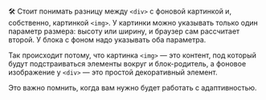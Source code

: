 ---
---

🛠 Стоит понимать разницу между `<div>` с фоновой картинкой и, собственно, картинкой `<img>`. У картинки можно указывать только один параметр размера: высоту или ширину, и браузер сам рассчитает второй. У блока с фоном надо указывать оба параметра.

Так происходит потому, что картинка `<img>` — это контент, под который будут подстраиваться элементы вокруг и блок-родитель, а фоновое изображение у `<div>` — это простой декоративный элемент.

Это важно помнить, когда вам нужно будет работать с адаптивностью.
